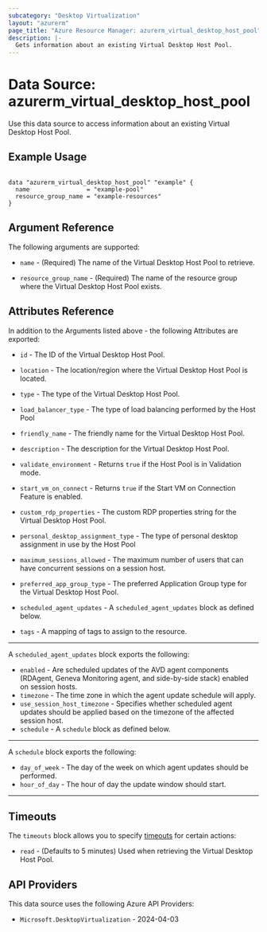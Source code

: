 ```yaml
---
subcategory: "Desktop Virtualization"
layout: "azurerm"
page_title: "Azure Resource Manager: azurerm_virtual_desktop_host_pool"
description: |-
  Gets information about an existing Virtual Desktop Host Pool.
---
```


# Data Source: azurerm_virtual_desktop_host_pool

Use this data source to access information about an existing Virtual Desktop Host Pool.

## Example Usage

```hcl

data "azurerm_virtual_desktop_host_pool" "example" {
  name                = "example-pool"
  resource_group_name = "example-resources"
}
```

## Argument Reference

The following arguments are supported:

* `name` - (Required) The name of the Virtual Desktop Host Pool to retrieve.

* `resource_group_name` - (Required) The name of the resource group where the Virtual Desktop Host Pool exists.

## Attributes Reference

In addition to the Arguments listed above - the following Attributes are exported:

* `id` - The ID of the Virtual Desktop Host Pool.

* `location` - The location/region where the Virtual Desktop Host Pool is located.

* `type` - The type of the Virtual Desktop Host Pool.

* `load_balancer_type` - The type of load balancing performed by the Host Pool
    
* `friendly_name` - The friendly name for the Virtual Desktop Host Pool.

* `description` - The description for the Virtual Desktop Host Pool.

* `validate_environment` - Returns `true` if the Host Pool is in Validation mode.

* `start_vm_on_connect` - Returns `true` if the Start VM on Connection Feature is enabled.

* `custom_rdp_properties` - The custom RDP properties string for the Virtual Desktop Host Pool.

* `personal_desktop_assignment_type` - The type of personal desktop assignment in use by the Host Pool

* `maximum_sessions_allowed` - The maximum number of users that can have concurrent sessions on a session host.

* `preferred_app_group_type` - The preferred Application Group type for the Virtual Desktop Host Pool.

* `scheduled_agent_updates` - A `scheduled_agent_updates` block as defined below.

* `tags` - A mapping of tags to assign to the resource.

---

A `scheduled_agent_updates` block exports the following:

* `enabled` - Are scheduled updates of the AVD agent components (RDAgent, Geneva Monitoring agent, and side-by-side stack) enabled on session hosts.
* `timezone` - The time zone in which the agent update schedule will apply.
* `use_session_host_timezone` - Specifies whether scheduled agent updates should be applied based on the timezone of the affected session host.
* `schedule` - A `schedule` block as defined below.

---

A `schedule` block exports the following:

* `day_of_week` - The day of the week on which agent updates should be performed.
* `hour_of_day` - The hour of day the update window should start.

---


## Timeouts

The `timeouts` block allows you to specify [timeouts](https://www.terraform.io/language/resources/syntax#operation-timeouts) for certain actions:

* `read` - (Defaults to 5 minutes) Used when retrieving the Virtual Desktop Host Pool.

## API Providers
<!-- This section is generated, changes will be overwritten -->
This data source uses the following Azure API Providers:

* `Microsoft.DesktopVirtualization` - 2024-04-03
